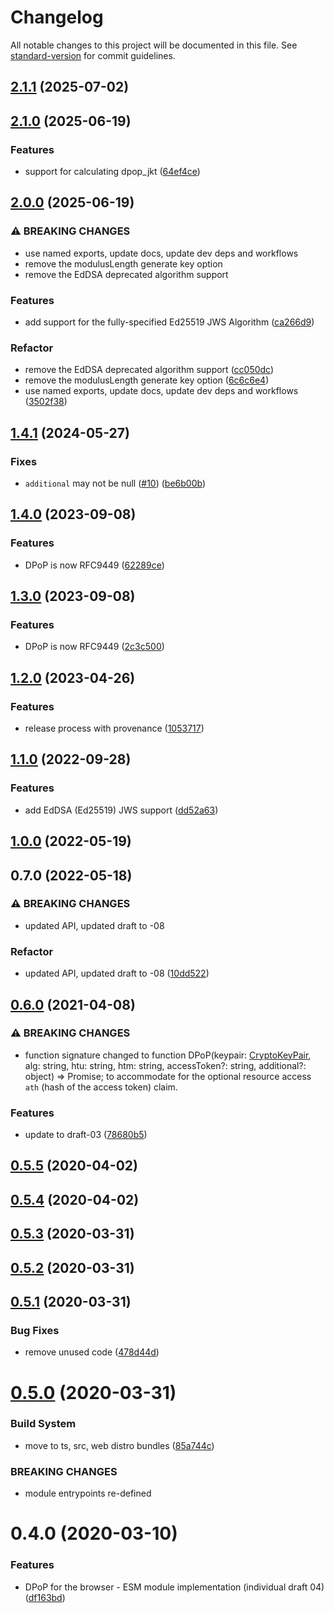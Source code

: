 # Changelog

All notable changes to this project will be documented in this file. See [standard-version](https://github.com/conventional-changelog/standard-version) for commit guidelines.

## [2.1.1](https://github.com/panva/dpop/compare/v2.1.0...v2.1.1) (2025-07-02)

## [2.1.0](https://github.com/panva/dpop/compare/v2.0.0...v2.1.0) (2025-06-19)


### Features

* support for calculating dpop_jkt ([64ef4ce](https://github.com/panva/dpop/commit/64ef4ce01528a511ffb92fd48195f894d2488184))

## [2.0.0](https://github.com/panva/dpop/compare/v1.4.1...v2.0.0) (2025-06-19)


### ⚠ BREAKING CHANGES

* use named exports, update docs, update dev deps and workflows
* remove the modulusLength generate key option
* remove the EdDSA deprecated algorithm support

### Features

* add support for the fully-specified Ed25519 JWS Algorithm ([ca266d9](https://github.com/panva/dpop/commit/ca266d9be0ba819b6ec9bbd39c4bb16a1cd64a8f))


### Refactor

* remove the EdDSA deprecated algorithm support ([cc050dc](https://github.com/panva/dpop/commit/cc050dc912b0bd5ea3aae6d4ca979eb58bd2dabb))
* remove the modulusLength generate key option ([6c6c6e4](https://github.com/panva/dpop/commit/6c6c6e48f3d02f15b7bd2cf6cee2353fd722d764))
* use named exports, update docs, update dev deps and workflows ([3502f38](https://github.com/panva/dpop/commit/3502f38ff56e4060a16e9f9f5212d5bf2f02174b))

## [1.4.1](https://github.com/panva/dpop/compare/v1.4.0...v1.4.1) (2024-05-27)


### Fixes

* `additional` may not be null ([#10](https://github.com/panva/dpop/issues/10)) ([be6b00b](https://github.com/panva/dpop/commit/be6b00bba8bcbbf53445eb92aa459fd96387d9b7))

## [1.4.0](https://github.com/panva/dpop/compare/v1.2.0...v1.4.0) (2023-09-08)


### Features

* DPoP is now RFC9449 ([62289ce](https://github.com/panva/dpop/commit/62289ceece9e7e8d4bff42a325be8b6aa797907c))

## [1.3.0](https://github.com/panva/dpop/compare/v1.2.0...v1.3.0) (2023-09-08)


### Features

* DPoP is now RFC9449 ([2c3c500](https://github.com/panva/dpop/commit/2c3c5008bf0a27da4d6c8b599e90160e64efead3))

## [1.2.0](https://github.com/panva/dpop/compare/v1.1.0...v1.2.0) (2023-04-26)


### Features

* release process with provenance ([1053717](https://github.com/panva/dpop/commit/10537177ffc4a1411a2d1d1df94f119d60323ed8))

## [1.1.0](https://github.com/panva/dpop/compare/v1.0.0...v1.1.0) (2022-09-28)


### Features

* add EdDSA (Ed25519) JWS support ([dd52a63](https://github.com/panva/dpop/commit/dd52a63d59b157587ce2dcdc3465f4d04c20b958))

## [1.0.0](https://github.com/panva/dpop/compare/v0.7.0...v1.0.0) (2022-05-19)

## 0.7.0 (2022-05-18)


### ⚠ BREAKING CHANGES

* updated API, updated draft to -08

### Refactor

* updated API, updated draft to -08 ([10dd522](https://github.com/panva/dpop/commit/10dd522f4e00fa09a91524d2d9dfb0fd1fad16f3))

## [0.6.0](https://github.com/panva/dpop/compare/v0.5.5...v0.6.0) (2021-04-08)


### ⚠ BREAKING CHANGES

* function signature changed to
function DPoP(keypair: [CryptoKeyPair](https://developer.mozilla.org/en-US/docs/Web/API/CryptoKeyPair), alg: string, htu: string, htm: string, accessToken?: string, additional?: object) => Promise<string>;
to accommodate for the optional resource access `ath` (hash of the access token) claim.

### Features

* update to draft-03 ([78680b5](https://github.com/panva/dpop/commit/78680b5bc33cf5341b81b27fc98be52a7b74480c))

## [0.5.5](https://github.com/panva/dpop/compare/v0.5.4...v0.5.5) (2020-04-02)



## [0.5.4](https://github.com/panva/dpop/compare/v0.5.3...v0.5.4) (2020-04-02)



## [0.5.3](https://github.com/panva/dpop/compare/v0.5.2...v0.5.3) (2020-03-31)



## [0.5.2](https://github.com/panva/dpop/compare/v0.5.1...v0.5.2) (2020-03-31)



## [0.5.1](https://github.com/panva/dpop/compare/v0.5.0...v0.5.1) (2020-03-31)


### Bug Fixes

* remove unused code ([478d44d](https://github.com/panva/dpop/commit/478d44d43ca5d53c3c0d30929345718638ab11f4))



# [0.5.0](https://github.com/panva/dpop/compare/v0.4.0...v0.5.0) (2020-03-31)


### Build System

* move to ts, src, web distro bundles ([85a744c](https://github.com/panva/dpop/commit/85a744c8c118705034ce182f9d618eb87e4e60cd))


### BREAKING CHANGES

* module entrypoints re-defined



# 0.4.0 (2020-03-10)


### Features

* DPoP for the browser - ESM module implementation (individual draft 04) ([df163bd](https://github.com/panva/dpop/commit/df163bd0fc0bd4c09f065c2d687f6b78d44f100e))
